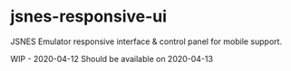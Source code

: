 # jsnes-responsive-ui
JSNES Emulator responsive interface &amp; control panel for mobile support.

WIP - 2020-04-12
Should be available on 2020-04-13
